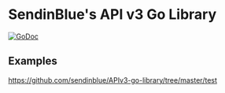 # SendinBlue's API v3 Go Library

[![GoDoc](https://godoc.org/github.com/sendinblue/APIv3-go-library?status.svg)](https://godoc.org/github.com/sendinblue/APIv3-go-library)

## Examples

https://github.com/sendinblue/APIv3-go-library/tree/master/test